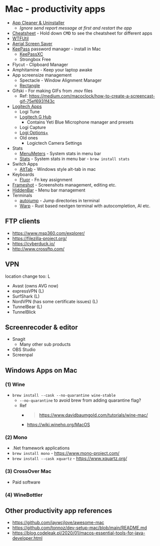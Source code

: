 # Mac - productivity apps

* [App Cleaner & Uninstaller](https://nektony.com/mac-app-cleaner)
  * _Ignore send report message at first and restart the app_
* [Cheatsheet](https://mediaatelier.com/CheatSheet/) - Hold down <kbd>CMD</kbd> to see the cheatsheet for different apps
* [WTFUtil](https://wtfutil.com/)
* [Aerial Screen Saver](https://github.com/JohnCoates/Aerial)
* [KeePass](https://keepass.info/download/p_macosx/index.html) password manager - install in Mac
  * [KeePassXC](https://keepassxc.org/download/#mac)
  * Strongbox Free
* Flycut - Clipboard Manager
* Amphitamine - Keep your laptop awake
* App screensize management
  * Spectacle - Window Alignment Manager
  * [Rectangle](https://rectangleapp.com/)
* Gifski - For making GIFs from .mov files
  * Ref: https://medium.com/macoclock/how-to-create-a-screencast-gif-75ef6931f43c
* [Logitech Apps](https://support.logi.com/hc/en-us/articles/360024361233)
   * Logi Tune 
   * [Logitech G Hub](https://www.logitechg.com/en-us/innovation/g-hub.html)
     * Contains Yeti Blue Microphone manager and presets
   * Logi Capture
   * [Logi Options+](https://www.logitech.com/en-in/software/logi-options-plus.html)
   * Old ones
     * Logictech Camera Settings
* Stats
  * [MenuMeters](https://ragingmenace.com/software/menumeters/index.html) - System stats in menu bar 
  * [Stats](https://github.com/exelban/stats) - System stats in menu bar - `brew install stats`
 * Switch Apps
   * [AltTab](https://alt-tab-macos.netlify.app/) - Windows style alt-tab in mac
* Keyboards
  * [Fluor](https://github.com/Pyroh/Fluor) - Fn key assignment
* [Frameshot](https://flameshot.org/) - Screenshots management, editing etc.
* [HiddenBar](https://apps.apple.com/nl/app/hidden-bar/id1452453066?l=en&mt=12) - Menu bar management
* Terminals
  * [autojump](https://github.com/wting/autojump) - Jump directories in terminal
  * [Warp](https://www.warp.dev/) - Rust based nextgen terminal with autocompletion, AI etc.

## FTP clients

* https://www.msp360.com/explorer/
* https://filezilla-project.org/
* https://cyberduck.io/
* http://www.crossftp.com/

## VPN

location change too: L

* Avast (owns AVG now)
* expressVPN (L)
* SurfShark (L)
* NordVPN (has some certificate issues) (L)
* TunnelBear (L)
* TunnelBlick

## Screenrecoder & editor

* Snagit
  * Many other sub products
* OBS Studio
* Screenpal

## Windows Apps on Mac

### (1) Wine 
* `brew install --cask --no-quarantine wine-stable`
  * `--no-quarantine` to avoid brew from adding quarantine flag?
  * Ref
    * > https://www.davidbaumgold.com/tutorials/wine-mac/
    * https://wiki.winehq.org/MacOS

### (2) Mono
* .Net framework applications
* `brew install mono` - https://www.mono-project.com/
* `brew install --cask xquartz` - https://www.xquartz.org/

### (3) CrossOver Mac
* Paid software

### (4) WineBottler

## Other productivity app references

* https://github.com/jaywcjlove/awesome-mac
* https://github.com/tonnoz/dev-setup-mac/blob/main/README.md
* https://blog.codeleak.pl/2020/01/macos-essential-tools-for-java-developer.html

